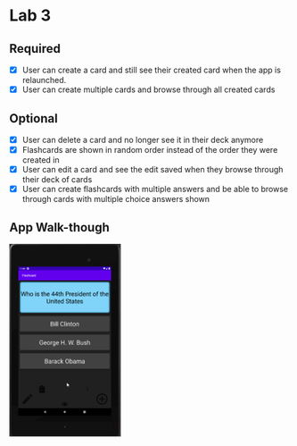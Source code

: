 # Lab 3

## Required
- [x] User can create a card and still see their created card when the app is relaunched.
- [x] User can create multiple cards and browse through all created cards

## Optional
- [x] User can delete a card and no longer see it in their deck anymore
- [x] Flashcards are shown in random order instead of the order they were created in
- [x] User can edit a card and see the edit saved when they browse through their deck of cards
- [x] User can create flashcards with multiple answers and be able to browse through cards with multiple choice answers shown

## App Walk-though

<img src="flashcard-lab3.gif" width=200><br>